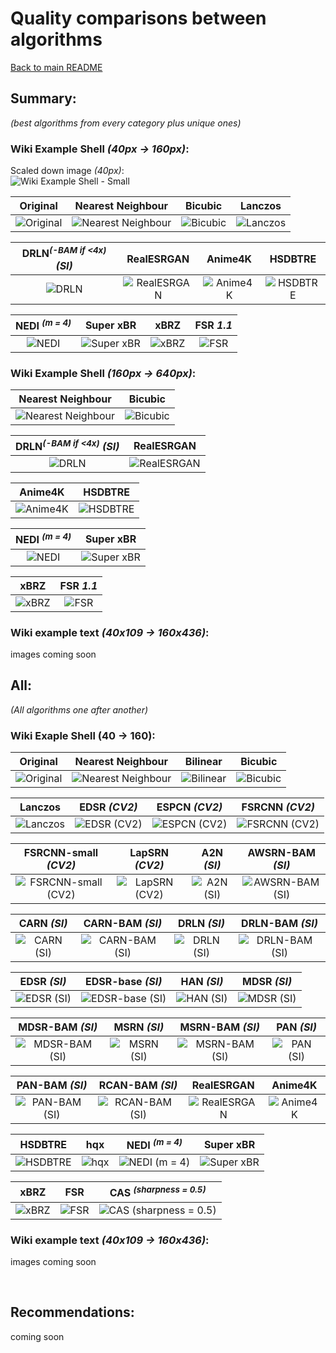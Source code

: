# Quality comparisons between algorithms

[Back to main README](../../README.md)

## Summary:

*(best algorithms from every category plus unique ones)*

### Wiki Example Shell *(40px -> 160px)*:

Scaled down image *(40px)*: <br>
![Wiki Example Shell - Small](../example_images/input/example_shell_40px.png)

|                                                      Original                                                      |                                               Nearest Neighbour                                                |                                              Bicubic                                               |                                                Lanczos                                                |
|:------------------------------------------------------------------------------------------------------------------:|:--------------------------------------------------------------------------------------------------------------:|:--------------------------------------------------------------------------------------------------:|:-----------------------------------------------------------------------------------------------------:|
| ![Original](https://upload.wikimedia.org/wikipedia/commons/a/a6/160_by_160_thumbnail_of_%27Green_Sea_Shell%27.png) | ![Nearest Neighbour](../example_images/output/example_shell_40px/CV2_INTER_NEAREST_example_shell_40px_4x.webp) | ![Bicubic](../example_images/output/example_shell_40px/CV2_INTER_CUBIC_example_shell_40px_4x.webp) | ![Lanczos](../example_images/output/example_shell_40px/CV2_INTER_LANCZOS4_example_shell_40px_4x.webp) |


|                          DRLN<sup>*(-BAM if <4x)*</sup> *(SI)*                          |                                            RealESRGAN                                            |                                          Anime4K                                           |                                          HSDBTRE                                           |
|:---------------------------------------------------------------------------------------:|:------------------------------------------------------------------------------------------------:|:------------------------------------------------------------------------------------------:|:------------------------------------------------------------------------------------------:|
| ![DRLN](../example_images/output/example_shell_40px/SI_drln_example_shell_40px_4x.webp) | ![RealESRGAN](../example_images/output/example_shell_40px/RealESRGAN_example_shell_40px_4x.webp) | ![Anime4K](../example_images/output/example_shell_40px/Anime4K_example_shell_40px_4x.webp) | ![HSDBTRE](../example_images/output/example_shell_40px/HSDBTRE_example_shell_40px_4x.webp) |


|                              NEDI <sup>*(m = 4)*</sup>                               |                                           Super xBR                                            |                                         xBRZ                                         |                                    FSR *1.1*                                    |
|:------------------------------------------------------------------------------------:|:----------------------------------------------------------------------------------------------:|:------------------------------------------------------------------------------------:|:-------------------------------------------------------------------------------:|
| ![NEDI](../example_images/output/example_shell_40px/NEDI_example_shell_40px_4x.webp) | ![Super xBR](../example_images/output/example_shell_40px/Super_xBR_example_shell_40px_4x.webp) | ![xBRZ](../example_images/output/example_shell_40px/xBRZ_example_shell_40px_4x.webp) | ![FSR](../example_images/output/example_shell_40px/example_shell_40px_FSR.webp) |

### Wiki Example Shell *(160px -> 640px)*:

|                                          Nearest Neighbour                                           |                                         Bicubic                                          |
|:----------------------------------------------------------------------------------------------------:|:----------------------------------------------------------------------------------------:|
| ![Nearest Neighbour](../example_images/output/160_Sea_Shell/CV2_INTER_NEAREST_160_Sea_Shell_4x.webp) | ![Bicubic](../example_images/output/160_Sea_Shell/CV2_INTER_CUBIC_160_Sea_Shell_4x.webp) |

|                     DRLN<sup>*(-BAM if <4x)*</sup> *(SI)*                     |                                       RealESRGAN                                       |
|:-----------------------------------------------------------------------------:|:--------------------------------------------------------------------------------------:|
| ![DRLN](../example_images/output/160_Sea_Shell/SI_drln_160_Sea_Shell_4x.webp) | ![RealESRGAN](../example_images/output/160_Sea_Shell/RealESRGAN_160_Sea_Shell_4x.webp) |

|                                     Anime4K                                      |                                     HSDBTRE                                      |
|:--------------------------------------------------------------------------------:|:--------------------------------------------------------------------------------:|
| ![Anime4K](../example_images/output/160_Sea_Shell/Anime4K_160_Sea_Shell_4x.webp) | ![HSDBTRE](../example_images/output/160_Sea_Shell/HSDBTRE_160_Sea_Shell_4x.webp) |

|                         NEDI <sup>*(m = 4)*</sup>                          |                                      Super xBR                                       |
|:--------------------------------------------------------------------------:|:------------------------------------------------------------------------------------:|
| ![NEDI](../example_images/output/160_Sea_Shell/NEDI_160_Sea_Shell_4x.webp) | ![Super xBR](../example_images/output/160_Sea_Shell/Super_xBR_160_Sea_Shell_4x.webp) |

|                                    xBRZ                                    |                               FSR *1.1*                               |
|:--------------------------------------------------------------------------:|:---------------------------------------------------------------------:|
| ![xBRZ](../example_images/output/160_Sea_Shell/xBRZ_160_Sea_Shell_4x.webp) | ![FSR](../example_images/output/160_Sea_Shell/160_Sea_Shell_FSR.webp) |

### Wiki example text *(40x109 -> 160x436)*:

images coming soon

## All:
*(All algorithms one after another)*

### Wiki Exaple Shell (40 -> 160):

|                                                      Original                                                      |                                               Nearest Neighbour                                                |                                               Bilinear                                               |                                              Bicubic                                               |
|:------------------------------------------------------------------------------------------------------------------:|:--------------------------------------------------------------------------------------------------------------:|:----------------------------------------------------------------------------------------------------:|:--------------------------------------------------------------------------------------------------:|
| ![Original](https://upload.wikimedia.org/wikipedia/commons/a/a6/160_by_160_thumbnail_of_%27Green_Sea_Shell%27.png) | ![Nearest Neighbour](../example_images/output/example_shell_40px/CV2_INTER_NEAREST_example_shell_40px_4x.webp) | ![Bilinear](../example_images/output/example_shell_40px/CV2_INTER_LINEAR_example_shell_40px_4x.webp) | ![Bicubic](../example_images/output/example_shell_40px/CV2_INTER_CUBIC_example_shell_40px_4x.webp) |

|                                                Lanczos                                                |                                           EDSR *(CV2)*                                           |                                           ESPCN *(CV2)*                                            |                                            FSRCNN *(CV2)*                                            |
|:-----------------------------------------------------------------------------------------------------:|:------------------------------------------------------------------------------------------------:|:--------------------------------------------------------------------------------------------------:|:----------------------------------------------------------------------------------------------------:|
| ![Lanczos](../example_images/output/example_shell_40px/CV2_INTER_LANCZOS4_example_shell_40px_4x.webp) | ![EDSR *(CV2)*](../example_images/output/example_shell_40px/CV2_EDSR_example_shell_40px_4x.webp) | ![ESPCN *(CV2)*](../example_images/output/example_shell_40px/CV2_ESPCN_example_shell_40px_4x.webp) | ![FSRCNN *(CV2)*](../example_images/output/example_shell_40px/CV2_FSRCNN_example_shell_40px_4x.webp) |

|                                               FSRCNN-small *(CV2)*                                               |                                            LapSRN *(CV2)*                                            |                                          A2N *(SI)*                                          |                                             AWSRN-BAM *(SI)*                                             |
|:----------------------------------------------------------------------------------------------------------------:|:----------------------------------------------------------------------------------------------------:|:--------------------------------------------------------------------------------------------:|:--------------------------------------------------------------------------------------------------------:|
| ![FSRCNN-small *(CV2)*](../example_images/output/example_shell_40px/CV2_FSRCNN_small_example_shell_40px_4x.webp) | ![LapSRN *(CV2)*](../example_images/output/example_shell_40px/CV2_LapSRN_example_shell_40px_4x.webp) | ![A2N *(SI)*](../example_images/output/example_shell_40px/SI_a2n_example_shell_40px_4x.webp) | ![AWSRN-BAM *(SI)*](../example_images/output/example_shell_40px/SI_awsrn_bam_example_shell_40px_4x.webp) |

|                                          CARN *(SI)*                                           |                                            CARN-BAM *(SI)*                                             |                                          DRLN *(SI)*                                           |                                            DRLN-BAM *(SI)*                                             |
|:----------------------------------------------------------------------------------------------:|:------------------------------------------------------------------------------------------------------:|:----------------------------------------------------------------------------------------------:|:------------------------------------------------------------------------------------------------------:|
| ![CARN *(SI)*](../example_images/output/example_shell_40px/SI_carn_example_shell_40px_4x.webp) | ![CARN-BAM *(SI)*](../example_images/output/example_shell_40px/SI_carn_bam_example_shell_40px_4x.webp) | ![DRLN *(SI)*](../example_images/output/example_shell_40px/SI_drln_example_shell_40px_4x.webp) | ![DRLN-BAM *(SI)*](../example_images/output/example_shell_40px/SI_drln_bam_example_shell_40px_4x.webp) |

|                                          EDSR *(SI)*                                           |                                             EDSR-base *(SI)*                                             |                                          HAN *(SI)*                                          |                                          MDSR *(SI)*                                           |
|:----------------------------------------------------------------------------------------------:|:--------------------------------------------------------------------------------------------------------:|:--------------------------------------------------------------------------------------------:|:----------------------------------------------------------------------------------------------:|
| ![EDSR *(SI)*](../example_images/output/example_shell_40px/SI_edsr_example_shell_40px_4x.webp) | ![EDSR-base *(SI)*](../example_images/output/example_shell_40px/SI_edsr_base_example_shell_40px_4x.webp) | ![HAN *(SI)*](../example_images/output/example_shell_40px/SI_han_example_shell_40px_4x.webp) | ![MDSR *(SI)*](../example_images/output/example_shell_40px/SI_mdsr_example_shell_40px_4x.webp) |

|                                            MDSR-BAM *(SI)*                                             |                                          MSRN *(SI)*                                           |                                            MSRN-BAM *(SI)*                                             |                                          PAN *(SI)*                                          |
|:------------------------------------------------------------------------------------------------------:|:----------------------------------------------------------------------------------------------:|:------------------------------------------------------------------------------------------------------:|:--------------------------------------------------------------------------------------------:|
| ![MDSR-BAM *(SI)*](../example_images/output/example_shell_40px/SI_mdsr_bam_example_shell_40px_4x.webp) | ![MSRN *(SI)*](../example_images/output/example_shell_40px/SI_msrn_example_shell_40px_4x.webp) | ![MSRN-BAM *(SI)*](../example_images/output/example_shell_40px/SI_msrn_bam_example_shell_40px_4x.webp) | ![PAN *(SI)*](../example_images/output/example_shell_40px/SI_pan_example_shell_40px_4x.webp) |

|                                            PAN-BAM *(SI)*                                            |                                            RCAN-BAM *(SI)*                                             |                                            RealESRGAN                                            |                                          Anime4K                                           |
|:----------------------------------------------------------------------------------------------------:|:------------------------------------------------------------------------------------------------------:|:------------------------------------------------------------------------------------------------:|:------------------------------------------------------------------------------------------:|
| ![PAN-BAM *(SI)*](../example_images/output/example_shell_40px/SI_pan_bam_example_shell_40px_4x.webp) | ![RCAN-BAM *(SI)*](../example_images/output/example_shell_40px/SI_rcan_bam_example_shell_40px_4x.webp) | ![RealESRGAN](../example_images/output/example_shell_40px/RealESRGAN_example_shell_40px_4x.webp) | ![Anime4K](../example_images/output/example_shell_40px/Anime4K_example_shell_40px_4x.webp) |

|                                          HSDBTRE                                           |                                        hqx                                         |                                         NEDI <sup>*(m = 4)*</sup>                                         |                                           Super xBR                                            |
|:------------------------------------------------------------------------------------------:|:----------------------------------------------------------------------------------:|:---------------------------------------------------------------------------------------------------------:|:----------------------------------------------------------------------------------------------:|
| ![HSDBTRE](../example_images/output/example_shell_40px/HSDBTRE_example_shell_40px_4x.webp) | ![hqx](../example_images/output/example_shell_40px/hqx_example_shell_40px_4x.webp) | ![NEDI <sup>*(m = 4)*</sup>](../example_images/output/example_shell_40px/NEDI_example_shell_40px_4x.webp) | ![Super xBR](../example_images/output/example_shell_40px/Super_xBR_example_shell_40px_4x.webp) |

|                                         xBRZ                                         |                                       FSR                                       |                                       CAS <sup>*(sharpness = 0.5)*</sup>                                       |
|:------------------------------------------------------------------------------------:|:-------------------------------------------------------------------------------:|:--------------------------------------------------------------------------------------------------------------:|
| ![xBRZ](../example_images/output/example_shell_40px/xBRZ_example_shell_40px_4x.webp) | ![FSR](../example_images/output/example_shell_40px/example_shell_40px_FSR.webp) | ![CAS <sup>*(sharpness = 0.5)*</sup>](../example_images/output/example_shell_40px/example_shell_40px_CAS.webp) |

### Wiki example text *(40x109 -> 160x436)*:

images coming soon

<br>

## Recommendations:

coming soon